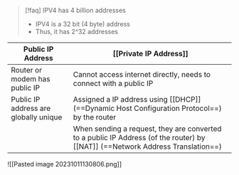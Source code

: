 > [!faq] IPV4 has 4 billion addresses
> - IPV4 is a 32 bit (4 byte) address
> - Thus, it has 2^32 addresses


| Public IP Address                     | [[Private IP Address]]                                                                                                             |
| ------------------------------------- | ------------------------------------------------------------------------------------------------------------------------------ |
| Router or modem has public IP         | Cannot access internet directly, needs to connect with a public IP                                                             |
| Public IP address are globally unique | Assigned a IP address using [[DHCP]] (==Dynamic Host Configuration Protocol==) by the router                                                 |
|                                       | When sending a request, they are converted to a public IP Address (of the router) by [[NAT]] (==Network Address Translation==) |


![[Pasted image 20231011130806.png]]